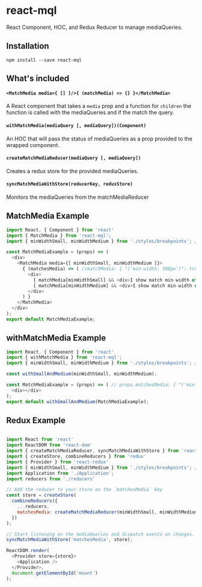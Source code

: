 # react-mql

React Component, HOC, and Redux Reducer to manage mediaQueries.

## Installation

```
npm install --save react-mql
```

## What's included

#### `<MatchMedia media={ [] }/>{ (matchMedia) => {} }</MatchMedia>`

A React component that takes a `media` prop and a function for `children` the function is called with the mediaQueries and if the match the query.

#### `withMatchMedia(mediaQuery [, mediaQuery])(Component)`

An HOC that will pass the status of mediaQueries as a prop provided to the wrapped component.

#### `createMatchMediaReducer(mediaQuery [, mediaQuery])`

Creates a redux store for the provided mediaQueries.

#### `syncMatchMediaWithStore(reducerKey, reduxStore)`

Monitors the mediaQueries from the matchMediaReducer

## MatchMedia Example

```js
import React, { Component } from 'react'
import { MatchMedia } from 'react-mql';
import { minWidthSmall, minWidthMedium } from './styles/breakpoints'; //minWidthSmall: ('min-width: 500px') minWidthMedium: ('min-width: 800px')

const MatchMediaExample = (props) => (
  <div>
    <MatchMedia media={[ minWidthSmall, minWidthMedium ]}>
      { (matchesMedia) => ( //matchMedia: { "('min-width: 500px')": true, "('min-width: 800px')": true }
        <div>
          { matchMedia[minWidthSmall] && <div>I show match min-width of 500px</div> }
          { matchMedia[minWidthMedium] && <div>I show match min-width of 800px</div> }
        </div>
      ) }
    </MatchMedia>
  </div>
);
export default MatchMediaExample;
```

## withMatchMedia Example

```js
import React, { Component } from 'react'
import { withMatchMedia } from 'react-mql';
import { minWidthSmall, minWidthMedium } from './styles/breakpoints'; //minWidthSmall: ('min-width: 500px') minWidthMedium: ('min-width: 800px')

const withSmallAndMedium(minWidthSmall, minWidthMedium);

const MatchMediaExample = (props) => ( // props.matchesMedia: { "('min-width: 500px')": true, "('min-width: 800px')": true }
  <div></div>
);
export default withSmallAndMedium(MatchMediaExample);
```

## Redux Example

```js

import React from 'react'
import ReactDOM from 'react-dom'
import { createMatchMediaReducer, syncMatchMediaWithStore } from 'react-mql'
import { createStore, combineReducers } from 'redux'
import { Provider } from 'react-redux'
import { minWidthSmall, minWidthMedium } from './styles/breakpoints'; //minWidthSmall: ('min-width: 500px') minWidthMedium: ('min-width: 800px')
import Application from './Application';
import reducers from './reducers'

// Add the reducer to your store on the `matchesMedia` key
const store = createStore(
  combineReducers({
    ...reducers,
    matchesMedia: createMatchMediaReducer(minWidthSmall, minWidthMedium)
  })
);

// Start listening on the mediaQueries and dispatch events on changes.
syncMatchMediaWithStore('matchesMedia', store);

ReactDOM.render(
  <Provider store={store}>
    <Application />
  </Provider>,
  document.getElementById('mount')
);
```